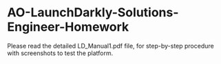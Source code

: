 # AO-LaunchDarkly-Solutions-Engineer-Homework
Please read the detailed LD_Manual1.pdf file, for step-by-step procedure with screenshots to test the platform.
